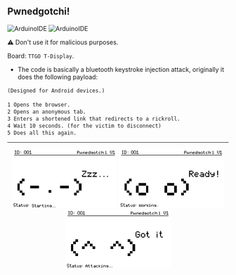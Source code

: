 
## Pwnedgotchi!

<p align="left">
  <img alt="ArduinoIDE" src="https://img.shields.io/badge/Arduino_IDE-00979D?style=for-the-badge&logo=arduino&logoColor=white">
  <img alt="ArduinoIDE" src="https://img.shields.io/badge/Lilygo_T1-E7352C?style=for-the-badge&logo=espressif&logoColor=white">
</p>

⚠️ Don't use it for malicious purposes.

Board: `TTGO T-Display`.

- The code is basically a bluetooth keystroke injection attack, originally it does the following payload:

```
(Designed for Android devices.)

1 Opens the browser.
2 Opens an anonymous tab.
3 Enters a shortened link that redirects to a rickroll.
4 Wait 10 seconds. (for the victim to disconnect)
5 Does all this again.
```

---

<p align="center">
  <img alt="StartingFace" src="https://github.com/Niximkk/Pwnedgotchi/blob/main/Images/Starting.png?raw=true"/>
  <img alt="ReadyFace" src="https://github.com/Niximkk/Pwnedgotchi/blob/main/Images/Ready.png?raw=true"/>
  <img alt="AttackingFace" src="https://github.com/Niximkk/Pwnedgotchi/blob/main/Images/Attacking.png?raw=true"/>
</p>
